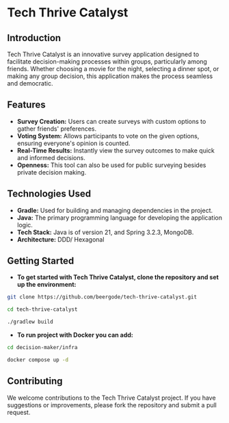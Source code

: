 # Tech Thrive Catalyst

## Introduction
Tech Thrive Catalyst is an innovative survey application designed to facilitate decision-making processes within groups, particularly among friends. Whether choosing a movie for the night, selecting a dinner spot, or making any group decision, this application makes the process seamless and democratic.

## Features
- **Survey Creation:** Users can create surveys with custom options to gather friends' preferences.
- **Voting System:** Allows participants to vote on the given options, ensuring everyone's opinion is counted.
- **Real-Time Results:** Instantly view the survey outcomes to make quick and informed decisions.
- **Openness:** This tool can also be used for public surveying besides private decision making.

## Technologies Used
- **Gradle:** Used for building and managing dependencies in the project.
- **Java:** The primary programming language for developing the application logic.
- **Tech Stack:** Java is of version 21, and Spring 3.2.3, MongoDB.
- **Architecture:** DDD/ Hexagonal

## Getting Started
- **To get started with Tech Thrive Catalyst, clone the repository and set up the environment:**

```bash
git clone https://github.com/beergode/tech-thrive-catalyst.git
```
```bash
cd tech-thrive-catalyst
```
```bash
./gradlew build
```
- **To run project with Docker you can add:**
```bash
cd decision-maker/infra
```
```bash
docker compose up -d
```
## Contributing
We welcome contributions to the Tech Thrive Catalyst project. If you have suggestions or improvements, please fork the repository and submit a pull request.

